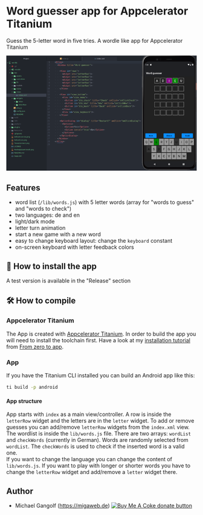 # Word guesser app for Appcelerator Titanium

Guess the 5-letter word in five tries. A wordle like app for Appcelerator Titanium

<img src="screenshot.png"/>

## Features

* word list (`/lib/words.js`) with 5 letter words (array for "words to guess" and "words to check")
* two languages: de and en
* light/dark mode
* letter turn animation
* start a new game with a new word
* easy to change keyboard layout: change the `keyboard` constant
* on-screen keyboard with letter feedback colors

## 📲 How to install the app

A test version is available in the "Release" section

## 🛠 How to compile

### Appcelerator Titanium
The App is created with <a href="https://www.titaniumsdk.com/">Appcelerator Titanium</a>. In order to build the app you will need to install the toolchain first. Have a look at my <a href="https://github.com/m1ga/from_zero_to_app/blob/master/installation.md">installation tutorial</a> from <a href="https://github.com/m1ga/from_zero_to_app">From zero to app</a>.

### App

If you have the Titanium CLI installed you can build an Android app like this:

```bash
ti build -p android
```

#### App structure

App starts with `index` as a main view/controller. A row is inside the `letterRow` widget and the letters are in the `letter` widget. To add or remove guesses you can add/remove `letterRow` widgets from the `index.xml` view.<br/>
The wordlist is inside the `lib/words.js` file. There are two arrays: `wordList` and `checkWords` (currently in German). Words are randomly selected from `wordList`. The `checkWords` is used to check if the inserted word is a valid one.<br/>
If you want to change the language you can change the content of `lib/words.js`. If you want to play with longer or shorter words you have to change the `letterRow` widget and add/remove a `letter` widget there.

## Author
* Michael Gangolf (https://migaweb.de) <span class="badge-buymeacoffee"><a href="https://www.buymeacoffee.com/miga" title="donate"><img src="https://img.shields.io/badge/buy%20me%20a%20coke-donate-orange.svg" alt="Buy Me A Coke donate button" /></a></span>
